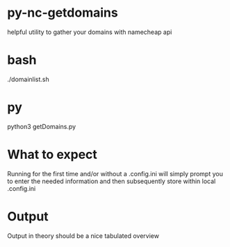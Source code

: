 # py-nc-getdomains
helpful utility to gather your domains with namecheap api

# bash
./domainlist.sh

# py
python3 getDomains.py

# What to expect
Running for the first time and/or without a .config.ini will simply prompt you to enter the needed information and then subsequently store within local .config.ini

# Output
Output in theory should be a nice tabulated overview
